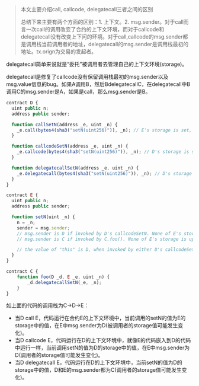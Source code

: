 > 本文主要介绍call, callcode, delegatecall三者之间的区别
>
> 总结下来主要有两个方面的区别：1. 上下文。2. msg.sender。对于call而言一次call的调用改变了合约的上下文环境，而对于callcode和delegatecall没有改变上下问的环境。对于call,callcode的msg.sender都是调用栈当前调用者的地址，delegatecall的msg.sender是调用栈最初的地址。tx.orign为交易的发起者。

delegatecall简单来说就是“委托”被调用者去管理自己的上下文环境(storage)。

delegatecall是修复了callcode没有保留调用栈最初的msg.sender以及msg.value信息的bug。如果A调用B，然后BdelegatecallC，在delegatecall中B调用C的msg.sender是A，如果是call，那么msg.sender是B。

```js
contract D {
  uint public n;
  address public sender;

  function callSetN(address _e, uint _n) {
    _e.call(bytes4(sha3("setN(uint256)")), _n); // E's storage is set, D is not modified 
  }

  function callcodeSetN(address _e, uint _n) {
    _e.callcode(bytes4(sha3("setN(uint256)")), _n); // D's storage is set, E is not modified 
  }

  function delegatecallSetN(address _e, uint _n) {
    _e.delegatecall(bytes4(sha3("setN(uint256)")), _n); // D's storage is set, E is not modified 
  }
}

contract E {
  uint public n;
  address public sender;

  function setN(uint _n) {
    n = _n;
    sender = msg.sender;
    // msg.sender is D if invoked by D's callcodeSetN. None of E's storage is updated
    // msg.sender is C if invoked by C.foo(). None of E's storage is updated

    // the value of "this" is D, when invoked by either D's callcodeSetN or C.foo()
  }
}

contract C {
    function foo(D _d, E _e, uint _n) {
        _d.delegatecallSetN(_e, _n);
    }
}
```

如上面的代码的调用栈为C->D->E：

* 当D call E，代码运行在合约E的上下文环境中，当前调用的setN的值为E的storage中的值，在E中msg.sender为D(被调用者的storage值可能发生变化)。
* 当D callcode E，代码运行在D的上下文环境中，就像E的代码嵌入到D的代码中运行一样，当前调用setN的值为D的storage中的值，在E中msg.sender为D(调用者的storage值可能发生变化)。
* 当D delegatecall E，代码运行在D的上下文环境中，当前setN的值为D的storage中的值，D和E的msg.sender都为C(调用者的storage值可能发生变化)。